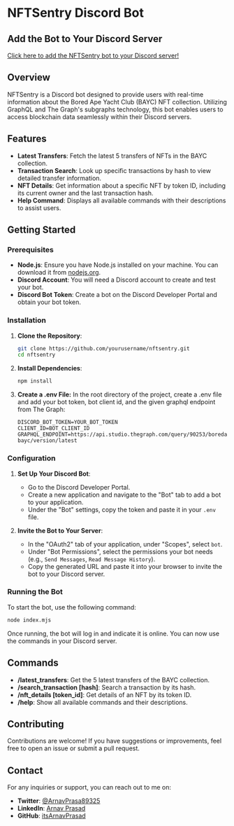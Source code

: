 # NFTSentry Discord Bot

## Add the Bot to Your Discord Server

[Click here to add the NFTSentry bot to your Discord server!](https://discord.com/oauth2/authorize?client_id=1290328040898826375)

## Overview

NFTSentry is a Discord bot designed to provide users with real-time information about the Bored Ape Yacht Club (BAYC) NFT collection. Utilizing GraphQL and The Graph's subgraphs technology, this bot enables users to access blockchain data seamlessly within their Discord servers.

## Features

- **Latest Transfers**: Fetch the latest 5 transfers of NFTs in the BAYC collection.
- **Transaction Search**: Look up specific transactions by hash to view detailed transfer information.
- **NFT Details**: Get information about a specific NFT by token ID, including its current owner and the last transaction hash.
- **Help Command**: Displays all available commands with their descriptions to assist users.

## Getting Started

### Prerequisites

- **Node.js**: Ensure you have Node.js installed on your machine. You can download it from [nodejs.org](https://nodejs.org/).
- **Discord Account**: You will need a Discord account to create and test your bot.
- **Discord Bot Token**: Create a bot on the Discord Developer Portal and obtain your bot token.

### Installation

1. **Clone the Repository**:
   ```bash
   git clone https://github.com/yourusername/nftsentry.git
   cd nftsentry
   ```
2. **Install Dependencies**:
   ```bash
   npm install
   ```
3. **Create a .env File:** In the root directory of the project, create a .env file and add your bot token, bot client id, and the given graphql endpoint from The Graph:
   ```makeafile
   DISCORD_BOT_TOKEN=YOUR_BOT_TOKEN
   CLIENT_ID=BOT_CLIENT_ID
   GRAPHQL_ENDPOINT=https://api.studio.thegraph.com/query/90253/boredapeyachtclub-bayc/version/latest
   ```

### Configuration

1. **Set Up Your Discord Bot**:

   - Go to the Discord Developer Portal.
   - Create a new application and navigate to the "Bot" tab to add a bot to your application.
   - Under the "Bot" settings, copy the token and paste it in your `.env` file.

2. **Invite the Bot to Your Server**:
   - In the "OAuth2" tab of your application, under "Scopes", select `bot`.
   - Under "Bot Permissions", select the permissions your bot needs (e.g., `Send Messages`, `Read Message History`).
   - Copy the generated URL and paste it into your browser to invite the bot to your Discord server.

### Running the Bot

To start the bot, use the following command:

```bash
node index.mjs
```

Once running, the bot will log in and indicate it is online. You can now use the commands in your Discord server.

## Commands

- **/latest_transfers**: Get the 5 latest transfers of the BAYC collection.
- **/search_transaction \[hash\]**: Search a transaction by its hash.
- **/nft_details \[token_id\]**: Get details of an NFT by its token ID.
- **/help**: Show all available commands and their descriptions.

## Contributing

Contributions are welcome! If you have suggestions or improvements, feel free to open an issue or submit a pull request.

## Contact

For any inquiries or support, you can reach out to me on:

- **Twitter**: [@ArnavPrasa89325](https://x.com/ArnavPrasa89325)
- **LinkedIn**: [Arnav Prasad](https://www.linkedin.com/in/thearnavprasad/)
- **GitHub**: [itsArnavPrasad](https://github.com/itsArnavPrasad/)
